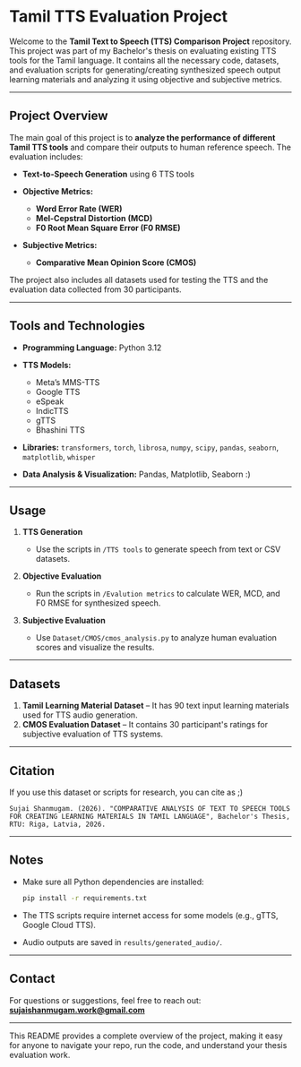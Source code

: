 # Tamil TTS Evaluation Project

Welcome to the **Tamil Text to Speech (TTS) Comparison Project** repository. This project was part of my Bachelor's thesis on evaluating existing TTS tools for the Tamil language. It contains all the necessary code, datasets, and evaluation scripts for generating/creating synthesized speech output learning materials and analyzing it using objective and subjective metrics.

---

## Project Overview

The main goal of this project is to **analyze the performance of different Tamil TTS tools** and compare their outputs to human reference speech. The evaluation includes:

* **Text-to-Speech Generation** using 6 TTS tools
  
* **Objective Metrics:**

  * **Word Error Rate (WER)**
  * **Mel-Cepstral Distortion (MCD)**
  * **F0 Root Mean Square Error (F0 RMSE)**
    
* **Subjective Metrics:**

  * **Comparative Mean Opinion Score (CMOS)** 

The project also includes all datasets used for testing the TTS and the evaluation data collected from 30 participants.

---

## Tools and Technologies

* **Programming Language:** Python 3.12
  
* **TTS Models:**

  * Meta’s MMS-TTS
  * Google TTS
  * eSpeak
  * IndicTTS
  * gTTS
  * Bhashini TTS
  
* **Libraries:**
  `transformers`, `torch`, `librosa`, `numpy`, `scipy`, `pandas`, `seaborn`, `matplotlib`, `whisper`
  
* **Data Analysis & Visualization:** Pandas, Matplotlib, Seaborn :)

---

## Usage

1. **TTS Generation**

   * Use the scripts in `/TTS tools` to generate speech from text or CSV datasets.
  
2. **Objective Evaluation**

   * Run the scripts in `/Evalution metrics` to calculate WER, MCD, and F0 RMSE for synthesized speech.

3. **Subjective Evaluation**

   * Use `Dataset/CMOS/cmos_analysis.py` to analyze human evaluation scores and visualize the results.

---

## Datasets

1. **Tamil Learning Material Dataset** – It has 90 text input learning materials used for TTS audio generation.
2. **CMOS Evaluation Dataset** – It contains 30 participant's ratings for subjective evaluation of TTS systems.

---

## Citation

If you use this dataset or scripts for research, you can cite as ;)

```
Sujai Shanmugam. (2026). "COMPARATIVE ANALYSIS OF TEXT TO SPEECH TOOLS FOR CREATING LEARNING MATERIALS IN TAMIL LANGUAGE", Bachelor's Thesis, RTU: Riga, Latvia, 2026.
```

---

## Notes

* Make sure all Python dependencies are installed:

  ```bash
  pip install -r requirements.txt
  ```
* The TTS scripts require internet access for some models (e.g., gTTS, Google Cloud TTS).
* Audio outputs are saved in `results/generated_audio/`.

---

## Contact

For questions or suggestions, feel free to reach out: **[sujaishanmugam.work@gmail.com](mailto:sujaishanmugam.work@gmail.com)**

---

This README provides a complete overview of the project, making it easy for anyone to navigate your repo, run the code, and understand your thesis evaluation work.
